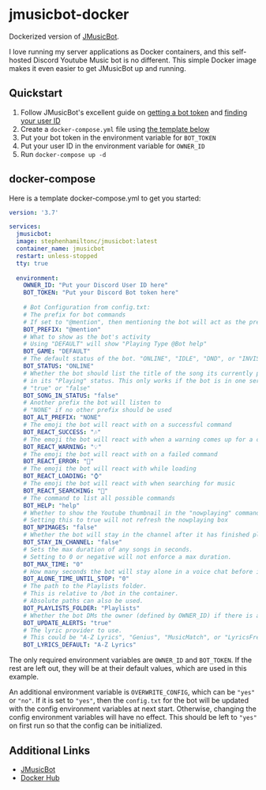 # jmusicbot-docker
Dockerized version of [JMusicBot](https://github.com/jagrosh/MusicBot).

I love running my server applications as Docker containers,
and this self-hosted Discord Youtube Music bot is no different.
This simple Docker image makes it even easier to get JMusicBot up and running.

## Quickstart
1. Follow JMusicBot's excellent guide on [getting a bot token](https://jmusicbot.com/getting-a-bot-token/)
and [finding your user ID](https://jmusicbot.com/finding-your-user-id/)
2. Create a `docker-compose.yml` file using [the template below](#docker-compose)
3. Put your bot token in the environment variable for `BOT_TOKEN`
4. Put your user ID in the environment variable for `OWNER_ID`
5. Run `docker-compose up -d`

## docker-compose
Here is a template docker-compose.yml to get you started:
```yml
version: '3.7'

services:
  jmusicbot:
  image: stephenhamiltonc/jmusicbot:latest
  container_name: jmusicbot
  restart: unless-stopped
  tty: true
  
  environment:
    OWNER_ID: "Put your Discord User ID here"
    BOT_TOKEN: "Put your Discord Bot token here"
    
    # Bot Configuration from config.txt:
    # The prefix for bot commands
    # If set to "@mention", then mentioning the bot will act as the prefix
    BOT_PREFIX: "@mention"
    # What to show as the bot's activity
    # Using "DEFAULT" will show "Playing Type @Bot help"
    BOT_GAME: "DEFAULT"
    # The default status of the bot. "ONLINE", "IDLE", "DND", or "INVISIBLE"
    BOT_STATUS: "ONLINE"
    # Whether the bot should list the title of the song its currently playing
    # in its "Playing" status. This only works if the bot is in one server.
    # "true" or "false"
    BOT_SONG_IN_STATUS: "false"
    # Another prefix the bot will listen to
    # "NONE" if no other prefix should be used
    BOT_ALT_PREFIX: "NONE"
    # The emoji the bot will react with on a successful command
    BOT_REACT_SUCCESS: "🎶"
    # The emoji the bot will react with when a warning comes up for a command
    BOT_REACT_WARNING: "💡"
    # The emoji the bot will react with on a failed command
    BOT_REACT_ERROR: "🚫"
    # The emoji the bot will react with while loading
    BOT_REACT_LOADING: "⌚"
    # The emoji the bot will react with when searching for music
    BOT_REACT_SEARCHING: "🔎"
    # The command to list all possible commands
    BOT_HELP: "help"
    # Whether to show the Youtube thumbnail in the "nowplaying" command
    # Setting this to true will not refresh the nowplaying box
    BOT_NPIMAGES: "false"
    # Whether the bot will stay in the channel after it has finished playing the queue
    BOT_STAY_IN_CHANNEL: "false"
    # Sets the max duration of any songs in seconds.
    # Setting to 0 or negative will not enforce a max duration.
    BOT_MAX_TIME: "0"
    # How many seconds the bot will stay alone in a voice chat before it leaves
    BOT_ALONE_TIME_UNTIL_STOP: "0"
    # The path to the Playlists folder. 
    # This is relative to /bot in the container.
    # Absolute paths can also be used.
    BOT_PLAYLISTS_FOLDER: "Playlists"
    # Whether the bot DMs the owner (defined by OWNER_ID) if there is an update available
    BOT_UPDATE_ALERTS: "true"
    # The lyric provider to use.
    # This could be "A-Z Lyrics", "Genius", "MusicMatch", or "LyricsFreak"
    BOT_LYRICS_DEFAULT: "A-Z Lyrics"
```
The only required environment variables are `OWNER_ID` and `BOT_TOKEN`.
If the rest are left out, they will be at their default values, which are used in this example.

An additional environment variable is `OVERWRITE_CONFIG`, which can be `"yes"` or `"no"`.
If it is set to `"yes"`, then the `config.txt` for the bot will be updated with the config environment variables at next start.
Otherwise, changing the config environment variables will have no effect.
This should be left to `"yes"` on first run so that the config can be initialized.

## Additional Links
- [JMusicBot](https://github.com/jagrosh/MusicBot)
- [Docker Hub](https://hub.docker.com/r/stephenhamiltonc/jmusicbot)
<!-- - [Github](https://github.com/Stephen-Hamilton-C/jmusicbot-docker -->
